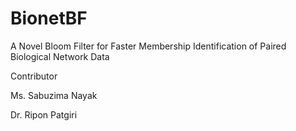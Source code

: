 # BionetBF
A Novel Bloom Filter for Faster Membership Identification of Paired Biological Network Data

Contributor

Ms. Sabuzima Nayak

Dr. Ripon Patgiri
